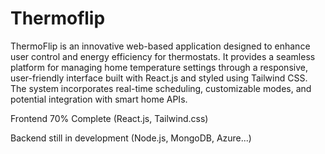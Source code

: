 # Thermoflip

ThermoFlip is an innovative web-based application designed to enhance user control and energy efficiency for thermostats. It provides a seamless platform for managing home temperature settings through a responsive, user-friendly interface built with React.js and styled using Tailwind CSS. The system incorporates real-time scheduling, customizable modes, and potential integration with smart home APIs.


Frontend 70% Complete (React.js, Tailwind.css)

Backend still in development (Node.js, MongoDB, Azure...)
